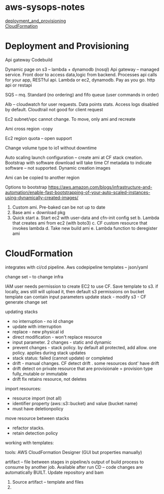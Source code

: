 # aws-sysops-notes
[deployment_and_provisioning](#deployment_and_provisioning)  
[CloudFormation](#cloud-formation)


<a name="deployment_and_provisioning">Deployment and Provisioning</a>
==

Api gateway
Codebuild 

Dynamic page on s3 – lambda + dynamodb (nosql)
Api gateway – managed service. Front door to access data,logic from backend. Processes api calls for your app, RESTful api. Lambda or ec2, dynamodb. Pay as you go. http api or restapi

SQS – mq. Standard (no ordering) and fifo queue (user commands in order)

Alb – cloudwatch for user requests. Data points stats. Access logs disabled by default. Cloudtrail not good for client request

Ec2 subnet/vpc cannot change. To move, only ami and recreate

Ami cross region -copy 

Ec2 region quota – open support

Change volume type to io1 without downtime

Auto scaling launch configuration – create ami at CF stack creation.
Bootstrap with software download will take time
Cf metadata to indicate software – not supported. Dynamic creation images

Ami can be copied to another region

Options to bootstrap
https://aws.amazon.com/blogs/infrastructure-and-automation/enable-fast-bootstrapping-of-your-auto-scaled-instances-using-dynamically-created-images/

1)	Custom ami. Pre-baked can be not up to date
2)	Base ami + download pkg
3)	Quick start
a.	Start ec2 with user-data and cfn-init config set
b.	Lambda that creates ami from ec2 (with boto3)
c.	CF custom resource that invokes lambda
d.	Take new build ami
e.	Lambda function to deregister ami



<a name="cloud-formation">CloudFormation</a>
==

integrates with ci/cd pipeline. Aws codepipeline
templates – json/yaml

change set – to change infra

IAM user needs permission to create EC2 to use CF.
Save template to s3. if locally, aws still will upload it, then default s3 permissions on bucket
template can contain input parameters
update stack - modify s3 - CF generate change set 

updating stacks
- no interruption - no id change
- update with interruption
- replace - new physical id 
- direct modification - won't replace resource 
- input parameter. 2 changes - static and dynamic
- prevent changes - stack policy. by default all protected, add allow. one policy. applies during stack updates
- stack status: failed (cannot update) or completed
- drift - manual changes. CF detect drift . some resources dont' have drift 
- drift detect on private resource that are provisionale = provision type fully_mutable or immutable
- drift fix retains resource, not deletes

import resources:
- resource import (not all)
- identifier property (aws::s3::bucket) and value (bucket name)
- must have deletionpolicy

move resource between stacks
- refactor stacks. 
- retain detection policy

working with templates:


tools: AWS CloudFormation Designer (GUI but properties manually)

artifact – file between stages in pipeline/s output of build process to consume by another job. Available after run
CD – code changes are automatically BUILT. Update repository and bam
1.	Source artifact – template and files
2.	

